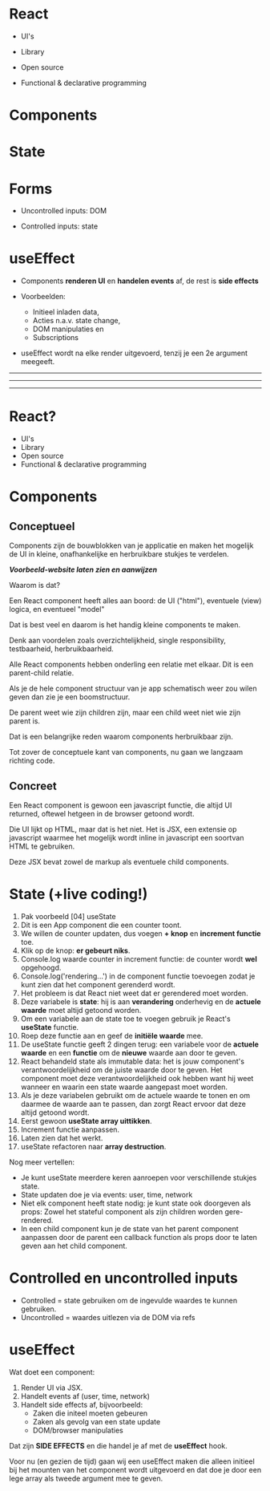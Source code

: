 
# React

- UI's 

- Library

- Open source

- Functional & declarative programming

# Components


# State


# Forms

- Uncontrolled inputs: DOM

- Controlled inputs: state

# useEffect

- Components **renderen UI** en **handelen events** af, de rest is **side effects**

- Voorbeelden: 
    - Initieel inladen data, 
    - Acties n.a.v. state change, 
    - DOM manipulaties en
    - Subscriptions

- useEffect wordt na elke render uitgevoerd, tenzij je een 2e argument meegeeft.

----------------------------------------------------------------------------------------------------------------
****************************************************************************************************************
----------------------------------------------------------------------------------------------------------------

# React?

- UI's 
- Library
- Open source
- Functional & declarative programming

# Components

## Conceptueel

Components zijn de bouwblokken van je applicatie en maken het mogelijk de UI in kleine, 
onafhankelijke en herbruikbare stukjes te verdelen.

***Voorbeeld-website laten zien en aanwijzen***

Waarom is dat?

Een React component heeft alles aan boord: de UI ("html"), eventuele (view) logica, en eventueel "model"

Dat is best veel en daarom is het handig kleine components te maken.

Denk aan voordelen zoals overzichtelijkheid, single responsibility, testbaarheid, herbruikbaarheid.

Alle React components hebben onderling een relatie met elkaar. Dit is een parent-child relatie.

Als je de hele component structuur van je app schematisch weer zou wilen geven dan zie je een boomstructuur.

De parent weet wie zijn children zijn, maar een child weet niet wie zijn parent is.

Dat is een belangrijke reden waarom components herbruikbaar zijn.

Tot zover de conceptuele kant van components, nu gaan we langzaam richting code.

## Concreet

Een React component is gewoon een javascript functie, die altijd UI returned, oftewel hetgeen in de browser getoond wordt.

Die UI lijkt op HTML, maar dat is het niet. Het is JSX, een extensie op javascript waarmee het mogelijk wordt inline in javascript een soortvan HTML te gebruiken.

Deze JSX bevat zowel de markup als eventuele child components.


# State (+live coding!)

1. Pak voorbeeld [04] useState
1. Dit is een App component die een counter toont.
1. We willen de counter updaten, dus voegen **+ knop** en **increment functie** toe.
1. Klik op de knop: **er gebeurt niks**.
1. Console.log waarde counter in increment functie: de counter wordt **wel** opgehoogd.
1. Console.log('rendering...') in de component functie toevoegen zodat je kunt zien dat het component gerenderd wordt.
1. Het probleem is dat React niet weet dat er gerendered moet worden.
1. Deze variabele is **state**: hij is aan **verandering** onderhevig en de **actuele waarde** moet altijd getoond worden.
1. Om een variabele aan de state toe te voegen gebruik je React's **useState** functie.
1. Roep deze functie aan en geef de **initiële waarde** mee.
1. De useState functie geeft 2 dingen terug: een variabele voor de **actuele waarde**
   en een **functie** om de **nieuwe** waarde aan door te geven.
1. React behandeld state als immutable data: het is jouw component's verantwoordelijkheid om de juiste waarde door te geven.
   Het component moet deze verantwoordelijkheid ook hebben want hij weet wanneer en waarin een state waarde aangepast moet worden.
1. Als je deze variabelen gebruikt om de actuele waarde te tonen en om daarmee de waarde aan te passen,
   dan zorgt React ervoor dat deze altijd getoond wordt.
1. Eerst gewoon **useState array uittikken**.
1. Increment functie aanpassen.
1. Laten zien dat het werkt.
1. useState refactoren naar **array destruction**.

Nog meer vertellen:
- Je kunt useState meerdere keren aanroepen voor verschillende stukjes state.
- State updaten doe je via events: user, time, network
- Niet elk component heeft state nodig: je kunt state ook doorgeven als props:
  Zowel het stateful component als zijn children worden gere-rendered.
- In een child component kun je de state van het parent component aanpassen 
  door de parent een callback function als props door te laten geven aan het child component.

# Controlled en uncontrolled inputs

- Controlled = state gebruiken om de ingevulde waardes te kunnen gebruiken.
- Uncontrolled = waardes uitlezen via de DOM via refs

# useEffect

Wat doet een component:
1) Render UI via JSX.
2) Handelt events af (user, time, network)
3) Handelt side effects af, bijvoorbeeld: 
    - Zaken die initeel moeten gebeuren
    - Zaken als gevolg van een state update
    - DOM/browser manipulaties

Dat zijn **SIDE EFFECTS** en die handel je af met de **useEffect** hook.

Voor nu (en gezien de tijd) gaan wij een useEffect maken die alleen initieel bij het mounten
van het component wordt uitgevoerd en dat doe je door een lege array als tweede argument mee te geven.